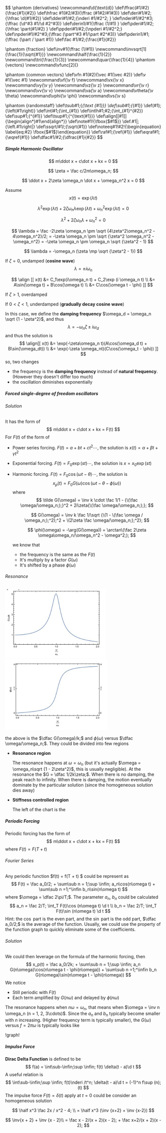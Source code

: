 $$
\phantom {derivatives}
\newcommand\d{\text{d}}
\def\ffrac(#1/#2){\frac{#1}{#2}}
\def\hfrac #1(#2/#3){\ffrac (#1#2/#1#3)}
\def\deri#1/#2;{\hfrac \d(#1/#2)}
\def\dderi#1/#2;{\nderi #1/#2^2; }
\def\nderi#1/#2^#3;{\ffrac (\d^#3 #1/\d #2^#3)}
\def\derin1/#1{\ffrac (1/#1) }
\def\pderi#1/#2;{\hfrac \part(#1/#2) }
\def\ppderi#1/#2;{\npderi #1/#2^2;}
\def\npderi#1/#2^#3;{\ffrac (\part^#3 #1/\part #2^#3)}
\def\pderin1/#1;{\ffrac (\part / \part #1)}
\def\fac #1/#2;{\frac{#1}{#2}}

\phantom {fraction}
\def\inv#1{\ffrac (1/#1)}
\newcommand\invsqrt[1]{\frac{1}{\sqrt{#1}}}
\newcommand\half{\frac{1}{2}}
\newcommand\tri{\frac{1}{3}}
\newcommand\quar{\frac{1}{4}}
\phantom {vectors}
\newcommand\vfunc[2]{}

\phantom {common vectors}
\def\vfn #1(#2){\vec #1(\vec #2)}
\def\v #1{\vec #1}
\newcommand\vf{\v f}
\newcommand\vx{\v x}
\newcommand\vy{\v y}
\newcommand\vz{\v z}
\newcommand\vr{\v r}
\newcommand\vv{\v v}
\newcommand\va{\v a}
\newcommand\vtheta{\v \theta}
\newcommand\vphi{\v \phi}
\newcommand\vs{\v s}

\phantom {randomstaff}
\def\tsub#1;{_{\text {#1}}}
\def\sub#1;{_{#1}}
\def\(#1);{\left(#1\right)}
\def\intl#1;{\int_{#1}}
\def\intlh#1;#2;{\int_{#1}^{#2}}
\def\sup#1;{^{#1}}
\def\tsup#1;{^{\text{#1}}}
\def\align[[#1]]{\begin{align*}#1\end{align*}}
\def\note#1!{\fbox{$#1$}}
\def\.#1|;{\left.#1\right|}
\def\ssqrt/#1/;{\sqrt{#1}}
\def\noteeq#1!#2!{\begin{equation} \label{eq:#2} \fbox{$#1$}\end{equation}}
\def\raf#1;{\ref{#1}}
\def\eqraf#1;{\eqref{#1}}
\def\dfac#1/#2;{\dfrac{#1}{#2}}
$$

##### Simple Harmonic Oscillator

$$
m\ddot x + c\dot x + kx = 0
$$

$$
\zeta = \fac c/2m\omega_n;
$$

$$
\ddot x + 2\zeta \omega_n \dot x + \omega_n^2 x = 0
$$

Assume
$$
x(t) = \exp(\lambda t)
$$

$$
\lambda^2 \exp(\lambda t) + 2\zeta \omega_n \lambda \exp(\lambda t) + \omega_n^2 \exp(\lambda t) = 0
$$

$$
\lambda^2 + 2\zeta\omega_n \lambda +\omega_n^2 = 0
$$

$$
\lambda = \fac -2\zeta \omega_n \pm \sqrt {4\zeta^2\omega_n^2 - 4\omega_n^2}/2; = -\zeta \omega_n \pm \sqrt {\zeta^2 \omega_n^2 - \omega_n^2} = -\zeta \omega_n \pm \omega_n \sqrt {\zeta^2 - 1}
$$

$$
\lambda = -\omega_n (\zeta \mp \sqrt {\zeta^2 - 1})
$$

If $\zeta = 0$, undamped (**cosine wave**)
$$
\lambda = \pm  i \omega_n
$$

$$
\align [[
x(t) &= C_1\exp(i\omega_n t) + C_2\exp (i \omega_n t) \\
&= A\sin(\omega t) + B\cos(\omega t) \\
&= C\cos(\omega t - \phi)
]]
$$

If $\zeta > 1$, overdamped



If $0 < \zeta < 1$, underdamped (**gradually decay cosine wave**)

In this case, we define the **damping frequency** $\omega_d = \omega_n \sqrt {1 - \zeta^2}$, and thus
$$
\lambda = -\omega_n\zeta \pm i\omega_d
$$
and thus the solution is
$$
\align[[
x(t) &= \exp(-\zeta\omega_n t)(A\cos(\omega_d t) + B\sin(\omega_dt)) \\
&= \exp(-\zeta \omega_nt)(C\cos(\omega_t - \phi))
]]
$$
so, two changes

* the frequency is the **damping frequency** instead of **natural frequency**. (However they doesn't differ too much)
* the oscillation diminishes exponentially

##### Forced single-degree of freedom oscillators

###### Solution

It has the form of
$$
m\ddot x + c\dot x  + kx = F(t)
$$
For $F(t)$ of the form of

* Power series forcing. $F(t) = a + bt + ct^2 \cdots$, the solution is $x(t) = \alpha + \beta t + \gamma t^2$

* Exponential forcing. $F(t) = F_0\exp(st) \cdots$, the solution is $x = x_0\exp(st)$ 

* Harmonic forcing. $F(t) = F_0\cos(\omega t - \theta)\cdots$, the solution is
  $$
  x_p(t) = F_0G(\omega)\cos(\omega t - \theta - \phi(\omega))
  $$
  where
  $$
  \tilde G(\omega) = \inv k \cdot \fac 1/1 - {\(\fac \omega/\omega_n;);}^2 + 2i\zeta{\(\fac \omega/\omega_n;);};
  $$

  $$
  G(\omega) = \inv k \fac 1/\sqrt {\(1 - \(\fac \omega / \omega_n;);^2);^2 + \(2\zeta \fac \omega/\omega_n;);^2};
  $$

  $$
  \phi(\omega) = -\arg(G(\omega)) = \arctan\(\fac 2\zeta \omega\omega_n/\omega_n^2 - \omega^2;);
  $$

  we know that

  * the frequency is the same as the $F(t)$
  * It's multiply by a factor $G(\omega)$
  * It's shifted by a phase $\phi(\omega)$

###### Resonance

<img src="./PHYS325Notes2.assets/image-20221109145222496.png" alt="image-20221109145222496" style="zoom: 80%;" /><img src="./PHYS325Notes2.assets/image-20221109145243999.png" alt="image-20221109145243999" style="zoom: 80%;" />

the above is the $\dfac G(\omega)/k;$ and $\phi(\omega)$ versus $\dfac \omega/\omega_n;$. They could be divided into few regions

* **Resonance region**

  The resonance happens at $\omega = \omega_n$ (but it's actually $\omega = \omega_n\sqrt {1 - 2\zeta^2}$, this is usually negligible). At the resonance the $G = \dfac 1/2k\zeta;$. When there is no damping, the peak reach to infinity. When there is damping, the motion eventually dominate by the particular solution (since the homogeneous solution dies away)

* **Stiffness controlled region**

  The left of the chart is the 

  

##### Periodic Forcing

Periodic forcing has the form of
$$
m\ddot x + c\dot x + kx = F(t)
$$
where $F(t) = F(T + t)$

###### Fourier Series

Any periodic function $f(t) = f(T + t) $ could be represent as
$$
F(t) = \fac a_0/2; + \sum\sub n = 1;\sup \infin; a_n\cos(n\omega t) + \sum\sub n =1;^\infin b_n\sin(n\omega t)
$$
 where $\omega = \dfac 2\pi/T;$. The parameter $a_n$, $b_n$ could be calculated
$$
a_n = \fac 2/T; \int_T F(t)\cos (n\omega t) \d t \\
b_n = \fac 2/T; \int_T F(t)\sin (n\omega t) \d t
$$
Hint: the $\cos$ part is the even part, and the $\sin$ part is the odd part, $\dfac a_0/2;$ is the average of the function. Usually, we could use the property of the function graph to quickly eliminate some of the coefficients.

###### Solution

We could then leverage on the formula of the harmonic forcing, then
$$
x_p(t) = \fac a_0/2k; + \sum\sub n = 1;\sup \infin; a_n G(n\omega)\cos(n\omega t - \phi(n\omega)) + \sum\sub n =1;^\infin b_n G(n\omega)\sin(n\omega t - \phi(n\omega))
$$
We notice

* Still periodic with $F(t)$
* Each term amplified by $G(n\omega)$ and delayed by $\phi(n\omega)$

The resonance happens when $n\omega = \omega_n$, that means when $\omega = \inv n \omega_n (n = 1, 2, 3\cdots)$. Since the $a_n$ and $b_n$ typically become smaller with $n$ increasing. (Higher frequency term is typically smaller), the $G(\omega)$ versus $f  = 2\pi \omega$ is typically looks like

!graph!

##### Impulse Force

**Dirac Delta Function** is defined to be
$$
f(a) = \int\sub-\infin;\sup \infin; f(t) \delta(t - a)\d t
$$
A useful relation is
$$
\int\sub-\infin;\sup \infin; f(t)\nderi /t^n; \delta(t - a)\d t = (-1)^n f\sup (n);(t)
$$
The impulse force $F(t) = \delta(t)$ apply at $t = 0$ could be consider an homogeneous solution 





$$
\half x^3 \fac 2x / x^2 - 4; \\
= \half x^3 (\inv {x+2} + \inv {x-2})
$$

$$
\inv{x + 2} + \inv {x - 2}\\
= \fac x - 2/(x + 2)(x - 2); + \fac x+2/(x + 2)(x - 2);
$$






